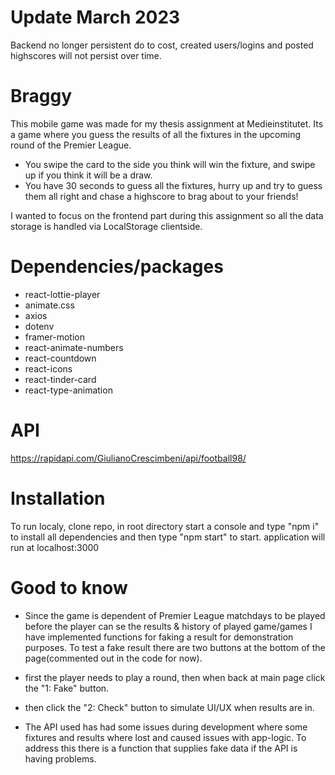 # Update March 2023
Backend no longer persistent do to cost, created users/logins and posted highscores will not persist over time.

# Braggy
This mobile game was made for my thesis assignment at Medieinstitutet. Its a game where you guess the results of all the fixtures in the upcoming round of the Premier League.

- You swipe the card to the side you think will win the fixture, and swipe up if you think it will be a draw.
- You have 30 seconds to guess all the fixtures, hurry up and try to guess them all right and chase a highscore to brag about to your friends!

I wanted to focus on the frontend part during this assignment so all the data storage is handled via LocalStorage clientside.

# Dependencies/packages
- react-lottie-player
- animate.css
- axios
- dotenv
- framer-motion
- react-animate-numbers
- react-countdown
- react-icons
- react-tinder-card
- react-type-animation

# API
https://rapidapi.com/GiulianoCrescimbeni/api/football98/

# Installation
To run localy, clone repo, in root directory start a console and type "npm i" to install all dependencies and then type "npm start" to start.
application will run at localhost:3000

# Good to know
- Since the game is dependent of Premier League matchdays to be played before the player can se the results & history of played game/games I have implemented functions for faking a result for demonstration purposes.
To test a fake result there are two buttons at the bottom of the page(commented out in the code for now).
- first the player needs to play a round, then when back at main page click the "1: Fake" button.
- then click the "2: Check" button to simulate UI/UX when results are in.

- The API used has had some issues during development where some fixtures and results where lost and caused issues with app-logic. To address this there is a function that supplies fake data if the API is having problems. 
